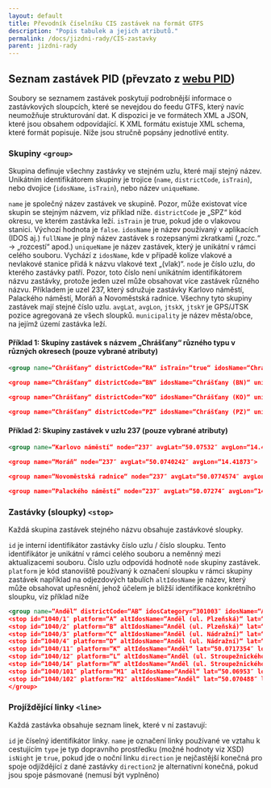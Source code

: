 ```yaml
---
layout: default
title: Převodník číselníku CIS zastávek na formát GTFS
description: "Popis tabulek a jejich atributů."
permalink: /docs/jizdni-rady/CIS-zastavky
parent: jizdni-rady
---
```


## Seznam zastávek PID (převzato z [webu PID](https://pid.cz/o-systemu/opendata/))

Soubory se seznamem zastávek poskytují podrobnější informace o zastávkových sloupcích, které se nevejdou do feedu GTFS, který navíc neumožňuje strukturování dat. K dispozici je ve formátech XML a JSON, které jsou obsahem odpovídající. K XML formátu existuje XML schema, které formát popisuje. Níže jsou stručně popsány jednotlivé entity.

### Skupiny `<group>`

Skupina definuje všechny zastávky ve stejném uzlu, které mají stejný název. Unikátním identifikátorem skupiny je trojice (`name`, `districtCode`, `isTrain`), nebo dvojice (`idosName`, `isTrain`), nebo název `uniqueName`.

`name` je společný název zastávek ve skupině. Pozor, může existovat více skupin se stejným názvem, viz příklad níže.
`districtCode` je „SPZ“ kód okresu, ve kterém zastávka leží.
`isTrain` je true, pokud jde o vlakovou stanici. Výchozí hodnota je `false`.
`idosName` je název používaný v aplikacích (IDOS aj.)
`fullName` je plný název zastávek s rozepsanými zkratkami („rozc.“ -> „rozcestí“ apod.)
`uniqueName` je název zastávek, který je unikátní v rámci celého souboru. Vychází z `idosName`, kde v případě kolize vlakové a nevlakové stanice přidá k názvu vlakové text „(vlak)“.
`node` je číslo uzlu, do kterého zastávky patří. Pozor, toto číslo není unikátním identifikátorem názvu zastávky, protože jeden uzel může obsahovat více zastávek různého názvu. Příkladem je uzel 237, který sdružuje zastávky Karlovo náměstí, Palackého náměstí, Moráň a Novoměstská radnice. Všechny tyto skupiny zastávek mají stejné číslo uzlu.
`avgLat`, `avgLon`, `jtskX`, `jtskY` je GPS/JTSK pozice agregovaná ze všech sloupků.
`municipality` je název města/obce, na jejímž území zastávka leží.

#### Příklad 1: Skupiny zastávek s názvem „Chrášťany“ různého typu v různých okresech (pouze vybrané atributy)

```xml
<group name=“Chrášťany“ districtCode=“RA“ isTrain=“true“ idosName=“Chrášťany“ uniqueName=“Chrášťany“ node=“9520″ avgLat=“50.1428″ avgLon=“13.6631536″ municipality=“Chrášťany“>

<group name=“Chrášťany“ districtCode=“BN“ idosName=“Chrášťany (BN)“ uniqueName=“Chrášťany (BN)“ node=“4471″ avgLat=“49.7927″ avgLon=“14.5866871″ municipality=“Chrášťany“>

<group name=“Chrášťany“ districtCode=“KO“ idosName=“Chrášťany (KO)“ uniqueName=“Chrášťany (KO)“ node=“2410″ avgLat=“50.06581″ avgLon=“14.9295769″ municipality=“Chrášťany“>

<group name=“Chrášťany“ districtCode=“PZ“ idosName=“Chrášťany (PZ)“ uniqueName=“Chrášťany (PZ)“ node=“1190″ avgLat=“50.0447922″ avgLon=“14.2591076″ municipality=“Chrášťany“>
```

#### Příklad 2: Skupiny zastávek v uzlu 237 (pouze vybrané atributy)

```xml
<group name=“Karlovo náměstí“ node=“237″ avgLat=“50.07532″ avgLon=“14.4185734″>

<group name=“Moráň“ node=“237″ avgLat=“50.0740242″ avgLon=“14.41873″>

<group name=“Novoměstská radnice“ node=“237″ avgLat=“50.0774574″ avgLon=“14.4195213″>

<group name=“Palackého náměstí“ node=“237″ avgLat=“50.07274″ avgLon=“14.4144449″>
```

### Zastávky (sloupky) `<stop>`

Každá skupina zastávek stejného názvu obsahuje zastávkové sloupky.

`id` je interní identifikátor zastávky číslo uzlu / číslo sloupku. Tento identifikátor je unikátní v rámci celého souboru a neměnný mezi aktualizacemi souboru. Číslo uzlu odpovídá hodnotě `node` skupiny zastávek.
`platform` je kód stanoviště používaný k označení sloupku v rámci skupiny zastávek například na odjezdových tabulích
`altIdosName` je název, který může obsahovat upřesnění, jehož účelem je bližší identifikace konkrétního sloupku, viz příklad níže

```xml
<group name=“Anděl“ districtCode=“AB“ idosCategory=“301003″ idosName=“Anděl“ uniqueName=“Anděl“ node=“1040″>
<stop id=“1040/1″ platform=“A“ altIdosName=“Anděl (ul. Plzeňská)“ lat=“50.07193″ lon=“14.40363″ />
<stop id=“1040/2″ platform=“B“ altIdosName=“Anděl (ul. Plzeňská)“ lat=“50.0719528″ lon=“14.4028063″ />
<stop id=“1040/3″ platform=“C“ altIdosName=“Anděl (ul. Nádražní)“ lat=“50.071804″ lon=“14.4042273″ />
<stop id=“1040/4″ platform=“D“ altIdosName=“Anděl (ul. Nádražní)“ lat=“50.0709763″ lon=“14.40455″ />
<stop id=“1040/11″ platform=“K“ altIdosName=“Anděl“ lat=“50.0717354″ lon=“14.4019508″ />
<stop id=“1040/12″ platform=“L“ altIdosName=“Anděl (ul. Stroupežnického)“ lat=“50.0715″ lon=“14.4029284″ />
<stop id=“1040/14″ platform=“N“ altIdosName=“Anděl (ul. Stroupežnického)“ lat=“50.0715179″ lon=“14.4026489″ />
<stop id=“1040/101″ platform=“M1″ altIdosName=“Anděl“ lat=“50.06953″ lon=“14.4035711″ />
<stop id=“1040/102″ platform=“M2″ altIdosName=“Anděl“ lat=“50.070488″ lon=“14.4048777″ />
</group>
```

### Projíždějící linky `<line>`

Každá zastávka obsahuje seznam linek, které v ní zastavují:

`id` je číselný identifikátor linky.
`name` je označení linky používané ve vztahu k cestujícím
`type` je typ dopravního prostředku (možné hodnoty viz XSD)
`isNight` je `true`, pokud jde o noční linku
`direction` je nejčastější konečná pro spoje odjíždějící z dané zastávky
`direction2` je alternativní konečná, pokud jsou spoje pásmované (nemusí být vyplněno)

